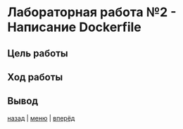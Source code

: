 # Лабораторная работа №2 - Написание Dockerfile 

## Цель работы

## Ход работы

## Вывод

[назад](../DOCKER.md) | [меню](../../README.md) | [вперёд](../lab_2*/REPORT.md)
